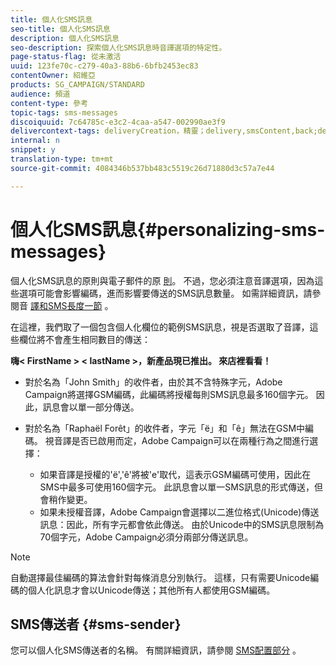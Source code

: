 ```yaml
---
title: 個人化SMS訊息
seo-title: 個人化SMS訊息
description: 個人化SMS訊息
seo-description: 探索個人化SMS訊息時音譯選項的特定性。
page-status-flag: 從未激活
uuid: 123fe70c-c279-40a3-88b6-6bfb2453ec83
contentOwner: 紹維亞
products: SG_CAMPAIGN/STANDARD
audience: 頻道
content-type: 參考
topic-tags: sms-messages
discoiquuid: 7c64785c-e3c2-4caa-a547-002990ae3f9
delivercontext-tags: deliveryCreation，精靈；delivery,smsContent,back;delivery,smsContent,back
internal: n
snippet: y
translation-type: tm+mt
source-git-commit: 4084346b537bb483c5519c26d71880d3c57a7e44

---
```



# 個人化SMS訊息{#personalizing-sms-messages}

個人化SMS訊息的原則與電子郵件的原 [則](../../designing/using/personalization.md#inserting-a-personalization-field)。 不過，您必須注意音譯選項，因為這些選項可能會影響編碼，進而影響要傳送的SMS訊息數量。 如需詳細資訊，請參閱音 [譯和SMS長度一節](../../administration/using/configuring-sms-channel.md#sms-encoding--length-and-transliteration) 。

在這裡，我們取了一個包含個人化欄位的範例SMS訊息，視是否選取了音譯，這些欄位將不會產生相同數目的傳送：

**嗨&lt; FirstName &gt; &lt; lastName &gt;，新產品現已推出。 來店裡看看！**

* 對於名為「John Smith」的收件者，由於其不含特殊字元，Adobe Campaign將選擇GSM編碼，此編碼將授權每則SMS訊息最多160個字元。 因此，訊息會以單一部分傳送。
* 對於名為「Raphaël Forêt」的收件者，字元「ë」和「ê」無法在GSM中編碼。 視音譯是否已啟用而定，Adobe Campaign可以在兩種行為之間進行選擇：

   * 如果音譯是授權的'ë','ê'將被'e'取代，這表示GSM編碼可使用，因此在SMS中最多可使用160個字元。 此訊息會以單一SMS訊息的形式傳送，但會稍作變更。
   * 如果未授權音譯，Adobe Campaign會選擇以二進位格式(Unicode)傳送訊息：因此，所有字元都會依此傳送。 由於Unicode中的SMS訊息限制為70個字元，Adobe Campaign必須分兩部分傳送訊息。

>[!NOTE]
>
>自動選擇最佳編碼的算法會針對每條消息分別執行。 這樣，只有需要Unicode編碼的個人化訊息才會以Unicode傳送；其他所有人都使用GSM編碼。

## SMS傳送者 {#sms-sender}

您可以個人化SMS傳送者的名稱。 有關詳細資訊，請參閱 [SMS配置部分](../../administration/using/configuring-sms-channel.md#configuring-sms-properties) 。
